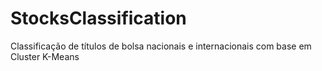 # StocksClassification
Classificação de títulos de bolsa nacionais e internacionais com base em Cluster K-Means
